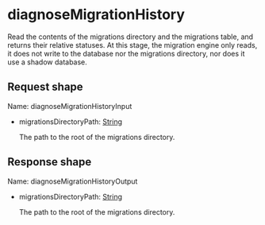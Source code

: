 # diagnoseMigrationHistory

Read the contents of the migrations directory and the migrations table,
and returns their relative statuses. At this stage, the migration
engine only reads, it does not write to the database nor the migrations
directory, nor does it use a shadow database.



## Request shape

Name: diagnoseMigrationHistoryInput

- migrationsDirectoryPath: [String](../shapes/String.md)

  The path to the root of the migrations directory.

## Response shape

Name: diagnoseMigrationHistoryOutput

- migrationsDirectoryPath: [String](../shapes/String.md)

  The path to the root of the migrations directory.

